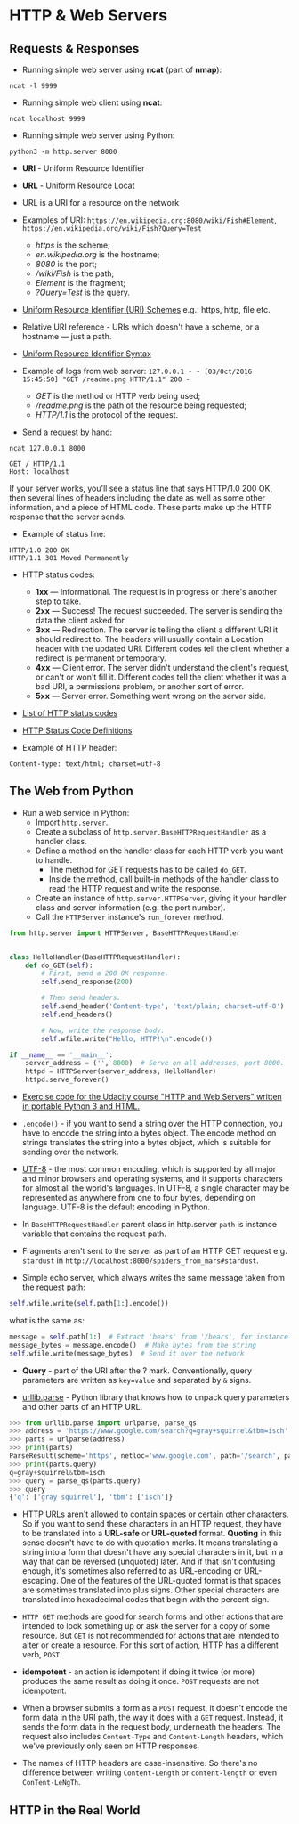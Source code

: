 # HTTP & Web Servers

## Requests & Responses

* Running simple web server using __ncat__ (part of __nmap__):

```
ncat -l 9999 
```

* Running simple web client using __ncat__:

```
ncat localhost 9999
```

* Running simple web server using Python:

```
python3 -m http.server 8000
```

* __URI__ - Uniform Resource Identifier

* __URL__ - Uniform Resource Locat

* URL is a URI for a resource on the network

* Examples of URI: ```https://en.wikipedia.org:8080/wiki/Fish#Element```, ```https://en.wikipedia.org/wiki/Fish?Query=Test```

   * _https_ is the scheme;
   * _en.wikipedia.org_ is the hostname;
   * _8080_ is the port;
   * _/wiki/Fish_ is the path;
   * _Element_ is the fragment;
   * _?Query=Test_ is the query.

* [Uniform Resource Identifier (URI) Schemes](http://www.iana.org/assignments/uri-schemes/uri-schemes.xhtml) e.g.: https, http, file etc.

* Relative URI reference - URIs which doesn't have a scheme, or a hostname — just a path. 

* [Uniform Resource Identifier Syntax](https://en.wikipedia.org/wiki/Uniform_Resource_Identifier#Syntax)

* Example of logs from web server: ```127.0.0.1 - - [03/Oct/2016 15:45:50] "GET /readme.png HTTP/1.1" 200 -```

   * _GET_ is the method or HTTP verb being used;
   * _/readme.png_ is the path of the resource being requested;
   * _HTTP/1.1_ is the protocol of the request.
   
* Send a request by hand:

```
ncat 127.0.0.1 8000 

GET / HTTP/1.1
Host: localhost
```

If your server works, you'll see a status line that says HTTP/1.0 200 OK, then several lines of headers including the date as well as some other information, and a piece of HTML code. These parts make up the HTTP response that the server sends.

* Example of status line:

```
HTTP/1.0 200 OK
HTTP/1.1 301 Moved Permanently
```

* HTTP status codes:

   * __1xx__ — Informational. The request is in progress or there's another step to take.
   * __2xx__ — Success! The request succeeded. The server is sending the data the client asked for.
   * __3xx__ — Redirection. The server is telling the client a different URI it should redirect to. The headers will usually contain a Location header with the updated URI. Different codes tell the client whether a redirect is permanent or temporary.
   * __4xx__ — Client error. The server didn't understand the client's request, or can't or won't fill it. Different codes tell the client whether it was a bad URI, a permissions problem, or another sort of error.
   * __5xx__ — Server error. Something went wrong on the server side.

* [List of HTTP status codes](https://en.wikipedia.org/wiki/List_of_HTTP_status_codes)

* [HTTP Status Code Definitions](https://www.w3.org/Protocols/rfc2616/rfc2616-sec10.html)

* Example of HTTP header:

```
Content-type: text/html; charset=utf-8
```

## The Web from Python

* Run a web service in Python:
   * Import ```http.server```.
   * Create a subclass of ```http.server.BaseHTTPRequestHandler``` as a handler class.
   * Define a method on the handler class for each HTTP verb you want to handle.
      * The method for GET requests has to be called ```do_GET```.
      * Inside the method, call built-in methods of the handler class to read the HTTP request and write the response.
   * Create an instance of ```http.server.HTTPServer```, giving it your handler class and server information (e.g. the port number).
   * Call the ```HTTPServer``` instance's ```run_forever``` method.
   
```python
from http.server import HTTPServer, BaseHTTPRequestHandler


class HelloHandler(BaseHTTPRequestHandler):
    def do_GET(self):
        # First, send a 200 OK response.
        self.send_response(200)

        # Then send headers.
        self.send_header('Content-type', 'text/plain; charset=utf-8')
        self.end_headers()

        # Now, write the response body.
        self.wfile.write("Hello, HTTP!\n".encode())

if __name__ == '__main__':
    server_address = ('', 8000)  # Serve on all addresses, port 8000.
    httpd = HTTPServer(server_address, HelloHandler)
    httpd.serve_forever()
```

* [Exercise code for the Udacity course "HTTP and Web Servers" written in portable Python 3 and HTML.](https://github.com/udacity/course-ud303)

* ```.encode()``` - if you want to send a string over the HTTP connection, you have to encode the string into a bytes object. The encode method on strings translates the string into a bytes object, which is suitable for sending over the network. 

* [UTF-8](https://en.wikipedia.org/wiki/UTF-8) - the most common encoding, which is supported by all major and minor browsers and operating systems, and it supports characters for almost all the world's languages. In UTF-8, a single character may be represented as anywhere from one to four bytes, depending on language. UTF-8 is the default encoding in Python. 

* In ```BaseHTTPRequestHandler``` parent class in http.server ```path``` is instance variable that contains the request path.

* Fragments aren't sent to the server as part of an HTTP GET request e.g. ```stardust``` in ```http://localhost:8000/spiders_from_mars#stardust```.

* Simple echo server, which always writes the same message taken from the request path:

```python
self.wfile.write(self.path[1:].encode())
```

what is the same as:

```python
message = self.path[1:]  # Extract 'bears' from '/bears', for instance
message_bytes = message.encode()  # Make bytes from the string
self.wfile.write(message_bytes)  # Send it over the network
```

* __Query__ - part of the URI after the ? mark. Conventionally, query parameters are written as ```key=value``` and separated by ```&``` signs. 

* [urllib.parse](https://docs.python.org/3/library/urllib.parse.html) - Python library that knows how to unpack query parameters and other parts of an HTTP URL. 

```python
>>> from urllib.parse import urlparse, parse_qs
>>> address = 'https://www.google.com/search?q=gray+squirrel&tbm=isch'
>>> parts = urlparse(address)
>>> print(parts)
ParseResult(scheme='https', netloc='www.google.com', path='/search', params='', query='q=gray+squirrel&tbm=isch', fragment='')
>>> print(parts.query)
q=gray+squirrel&tbm=isch
>>> query = parse_qs(parts.query)
>>> query
{'q': ['gray squirrel'], 'tbm': ['isch']}
```

* HTTP URLs aren't allowed to contain spaces or certain other characters. So if you want to send these characters in an HTTP request, they have to be translated into a __URL-safe__ or __URL-quoted__ format. __Quoting__ in this sense doesn't have to do with quotation marks. It means translating a string into a form that doesn't have any special characters in it, but in a way that can be reversed (unquoted) later. And if that isn't confusing enough, it's sometimes also referred to as URL-encoding or URL-escaping. One of the features of the URL-quoted format is that spaces are sometimes translated into plus signs. Other special characters are translated into hexadecimal codes that begin with the percent sign.

* ```HTTP GET``` methods are good for search forms and other actions that are intended to look something up or ask the server for a copy of some resource. But ```GET``` is not recommended for actions that are intended to alter or create a resource. For this sort of action, HTTP has a different verb, ```POST```.

* __idempotent__ - an action is idempotent if doing it twice (or more) produces the same result as doing it once. ```POST``` requests are not idempotent.

* When a browser submits a form as a ```POST``` request, it doesn't encode the form data in the URI path, the way it does with a ```GET``` request. Instead, it sends the form data in the request body, underneath the headers. The request also includes ```Content-Type``` and ```Content-Length``` headers, which we've previously only seen on HTTP responses.

* The names of HTTP headers are case-insensitive. So there's no difference between writing ```Content-Length``` or ```content-length``` or even ```ConTent-LeNgTh```.

## HTTP in the Real World
